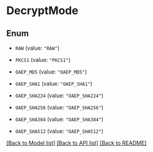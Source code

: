 # DecryptMode

## Enum


* `RAW` (value: `"RAW"`)

* `PKCS1` (value: `"PKCS1"`)

* `OAEP_MD5` (value: `"OAEP_MD5"`)

* `OAEP_SHA1` (value: `"OAEP_SHA1"`)

* `OAEP_SHA224` (value: `"OAEP_SHA224"`)

* `OAEP_SHA256` (value: `"OAEP_SHA256"`)

* `OAEP_SHA384` (value: `"OAEP_SHA384"`)

* `OAEP_SHA512` (value: `"OAEP_SHA512"`)


[[Back to Model list]](../README.md#documentation-for-models) [[Back to API list]](../README.md#documentation-for-api-endpoints) [[Back to README]](../README.md)


